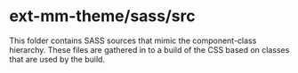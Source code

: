 # ext-mm-theme/sass/src

This folder contains SASS sources that mimic the component-class hierarchy. These files
are gathered in to a build of the CSS based on classes that are used by the build.
